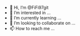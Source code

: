- 👋 Hi, I’m @FiFi97git
- 👀 I’m interested in ...
- 🌱 I’m currently learning ...
- 💞️ I’m looking to collaborate on ...
- 📫 How to reach me ...

<!---
FiFi97git/FiFi97git is a ✨ special ✨ repository because its `README.md` (this file) appears on your GitHub profile.
You can click the Preview link to take a look at your changes.
--->
